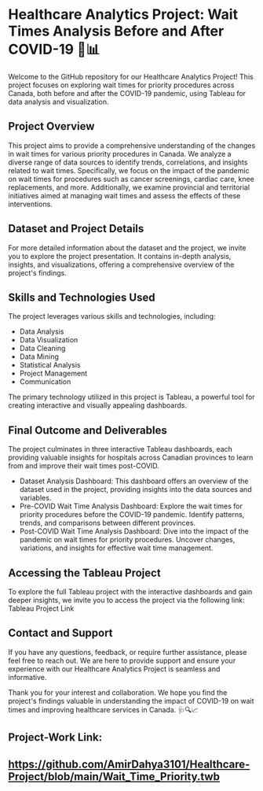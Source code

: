 # Healthcare Analytics Project: Wait Times Analysis Before and After COVID-19 🏥📊
Welcome to the GitHub repository for our Healthcare Analytics Project! This project focuses on exploring wait times for priority procedures across Canada, both before and after the COVID-19 pandemic, using Tableau for data analysis and visualization.

## Project Overview
This project aims to provide a comprehensive understanding of the changes in wait times for various priority procedures in Canada. We analyze a diverse range of data sources to identify trends, correlations, and insights related to wait times. Specifically, we focus on the impact of the pandemic on wait times for procedures such as cancer screenings, cardiac care, knee replacements, and more. Additionally, we examine provincial and territorial initiatives aimed at managing wait times and assess the effects of these interventions.

## Dataset and Project Details
For more detailed information about the dataset and the project, we invite you to explore the project presentation. It contains in-depth analysis, insights, and visualizations, offering a comprehensive overview of the project's findings.

## Skills and Technologies Used
The project leverages various skills and technologies, including:
* Data Analysis
* Data Visualization
* Data Cleaning
* Data Mining
* Statistical Analysis
* Project Management
* Communication

The primary technology utilized in this project is Tableau, a powerful tool for creating interactive and visually appealing dashboards.

## Final Outcome and Deliverables
The project culminates in three interactive Tableau dashboards, each providing valuable insights for hospitals across Canadian provinces to learn from and improve their wait times post-COVID.
* Dataset Analysis Dashboard: This dashboard offers an overview of the dataset used in the project, providing insights into the data sources and variables.
* Pre-COVID Wait Time Analysis Dashboard: Explore the wait times for priority procedures before the COVID-19 pandemic. Identify patterns, trends, and comparisons between different provinces.
* Post-COVID Wait Time Analysis Dashboard: Dive into the impact of the pandemic on wait times for priority procedures. Uncover changes, variations, and insights for effective wait time management.

## Accessing the Tableau Project
To explore the full Tableau project with the interactive dashboards and gain deeper insights, we invite you to access the project via the following link: Tableau Project Link

## Contact and Support
If you have any questions, feedback, or require further assistance, please feel free to reach out. We are here to provide support and ensure your experience with our Healthcare Analytics Project is seamless and informative.

Thank you for your interest and collaboration. We hope you find the project's findings valuable in understanding the impact of COVID-19 on wait times and improving healthcare services in Canada. 🩺🔍📈

## Project-Work Link:
## https://github.com/AmirDahya3101/Healthcare-Project/blob/main/Wait_Time_Priority.twb
